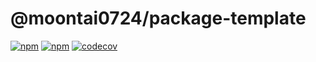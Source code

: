# @moontai0724/package-template

[![npm](https://img.shields.io/npm/v/@moontai0724/package-template)](https://www.npmjs.com/package/@moontai0724/package-template)
[![npm](https://img.shields.io/npm/@moontai0724/dt/package-template)](https://www.npmjs.com/package/@moontai0724/package-template)
[![codecov](https://codecov.io/gh/moontai0724/package-template/graph/badge.svg)](https://codecov.io/gh/moontai0724/package-template)
